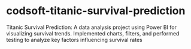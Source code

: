 # codsoft-titanic-survival-prediction
Titanic Survival Prediction: A data analysis project using Power BI for visualizing survival trends. Implemented charts, filters, and performed testing to analyze key factors influencing survival rates
